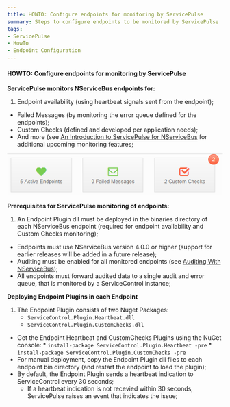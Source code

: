 ```yaml
---
title: HOWTO: Configure endpoints for monitoring by ServicePulse
summary: Steps to configure endpoints to be monitored by ServicePulse
tags:
- ServicePulse
- HowTo
- Endpoint Configuration
---
```


#### HOWTO: Configure endpoints for monitoring by ServicePulse

**ServicePulse monitors NServiceBus endpoints for:**

1. Endpoint availability (using heartbeat signals sent from the endpoint);
* Failed Messages (by monitoring the error queue defined for the endpoints);
* Custom Checks (defined and developed per application needs);
* And more (see [An Introduction to ServicePulse for NServiceBus](http://particular.net/blog/an-introduction-to-servicepulse-for-nservicebus) for additional upcoming monitoring features;

![ServicePulse dashboard](../images/ServicePulse/dashboard.png)

**Prerequisites for ServicePulse monitoring of endpoints:**

1. An Endpoint Plugin dll must be deployed in the binaries directory of each NServiceBus endpoint (required for endpoint availability and Custom Checks monitoring);
* Endpoints must use NServiceBus version 4.0.0 or higher (support for earlier releases will be added in a future release);
* Auditing must be enabled for all monitored endpoints (see [Auditing With NServiceBus](http://particular.net/articles/auditing-with-nservicebus));
* All endpoints must forward audited data to a single audit and error queue, that is monitored by a ServiceControl instance;

**Deploying Endpoint Plugins in each Endpoint**

1. The Endpoint Plugin consists of two Nuget Packages:
   * ```ServiceControl.Plugin.Heartbeat.dll```
   * ```ServiceControl.Plugin.CustomChecks.dll```
* Get the Endpoint Heartbeat and CustomChecks Plugins using the NuGet console: 
      * ```install-package ServiceControl.Plugin.Heartbeat -pre```
      * ```install-package ServiceControl.Plugin.CustomChecks -pre```
* For manual deployment, copy the Endpoint Plugin dll files to each endpoint bin directory (and restart the endpoint to load the plugin);
* By default, the Endpoint Plugin sends a heartbeat indication to ServiceControl every 30 seconds;
   * If a heartbeat indication is not recevied within 30 seconds, ServicePulse raises an event that indicates the issue;
